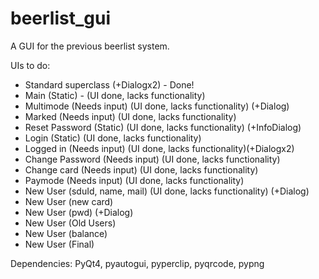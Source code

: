 # beerlist_gui
A GUI for the previous beerlist system.

UIs to do:
 - Standard superclass (+Dialogx2) - Done!
 - Main (Static) - (UI done, lacks functionality)
 - Multimode (Needs input) (UI done, lacks functionality) (+Dialog) 
 - Marked (Needs input) (UI done, lacks functionality)
 - Reset Password (Static) (UI done, lacks functionality) (+InfoDialog)
 - Login (Static) (UI done, lacks functionality)
 - Logged in (Needs input) (UI done, lacks functionality)(+Dialogx2) 
 - Change Password (Needs input) (UI done, lacks functionality)
 - Change card (Needs input) (UI done, lacks functionality)
 - Paymode (Needs input) (UI done, lacks functionality)
 - New User (sduId, name, mail) (UI done, lacks functionality) (+Dialog)
 - New User (new card)
 - New User (pwd) (+Dialog)
 - New User (Old Users)
 - New User (balance)
 - New User (Final)

Dependencies: PyQt4, pyautogui, pyperclip, pyqrcode, pypng
